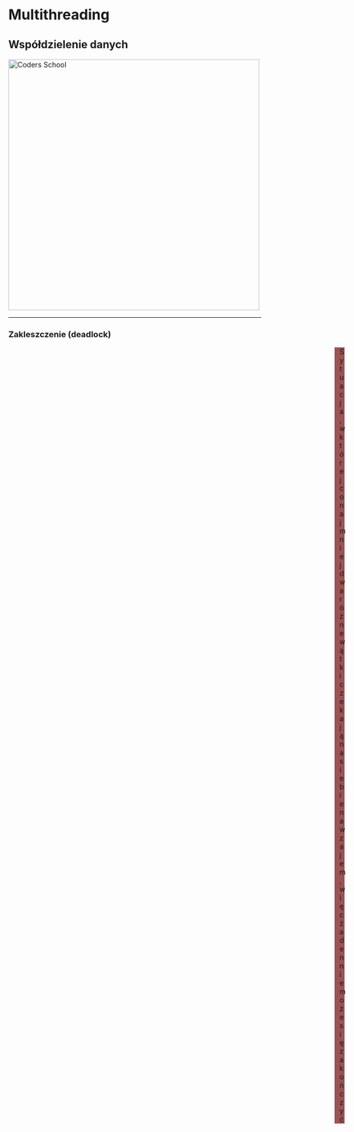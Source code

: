 <!-- .slide: data-background="#111111" -->

# Multithreading

## Współdzielenie danych

<a href="https://coders.school">
    <img width="500" data-src="../coders_school_logo.png" alt="Coders School" class="plain">
</a>

___
<!-- .slide: data-background="img/deadlockbg.png" -->
### Zakleszczenie (deadlock) <!-- .element style="text-shadow: -2px 2px 0 #000, 2px 2px 0 #000, 2px -2px 0 #000, -2px -2px 0 #000;" -->

<div style="background-color: rgba(139, 53, 54, .85); margin-left: 650px; padding: 0 10px;">

Sytuacja, w której co najmniej dwa różne wątki czekają na siebie nawzajem, więc żaden nie może się zakończyć

</div>
